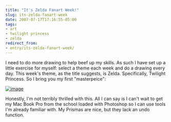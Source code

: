 ```yaml
---
title: "It's Zelda Fanart Week!"
slug: its-zelda-fanart-week
date: 2007-07-17T17:16:55-05:00
tags:
- art
- twilight princess
- zelda
redirect_from:
- entry/its-zelda-fanart-week/
---
```

I need to do more drawing to help beef up my skills. As such I have set up a little exercise for myself: select a theme each week and do a drawing every day. This week's theme, as the title suggests, is Zelda. Specifically, Twilight Princess. So I bring you my first "masterpeice":

[![](http://www.dxprog.com/pics/Link_TP.jpg "image")](http://www.dxprog.com/pics/Link_TP.jpg)

Honestly, I'm not terribly thrilled with this. All I can say is I can't wait to get my Mac Book Pro from the school loaded with Photoshop so I can use tools I'm already familiar with. My Prismas are nice, but they lack an undo function.
